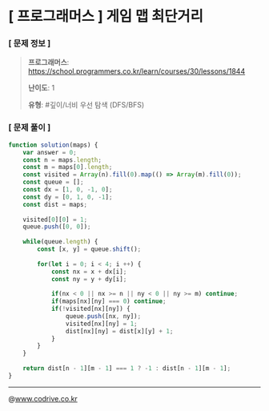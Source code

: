 # [ 프로그래머스 ] 게임 맵 최단거리

### [ 문제 정보 ]
> **프로그래머스**: https://school.programmers.co.kr/learn/courses/30/lessons/1844
> 
> **난이도**: 1
>
> **유형**: #깊이/너비 우선 탐색 (DFS/BFS)


### [ 문제 풀이 ]
```JavaScript
function solution(maps) {
    var answer = 0;
    const n = maps.length;
    const m = maps[0].length;
    const visited = Array(n).fill(0).map(() => Array(m).fill(0));
    const queue = [];
    const dx = [1, 0, -1, 0];
    const dy = [0, 1, 0, -1];
    const dist = maps;
    
    visited[0][0] = 1;
    queue.push([0, 0]);
    
    while(queue.length) {
        const [x, y] = queue.shift();
        
        for(let i = 0; i < 4; i ++) {
            const nx = x + dx[i];
            const ny = y + dy[i];
            
            if(nx < 0 || nx >= n || ny < 0 || ny >= m) continue;
            if(maps[nx][ny] === 0) continue;
            if(!visited[nx][ny]) {
                queue.push([nx, ny]);
                visited[nx][ny] = 1;
                dist[nx][ny] = dist[x][y] + 1;
            }
        }
    }
    
    return dist[n - 1][m - 1] === 1 ? -1 : dist[n - 1][m - 1];
}
```


---
@www.codrive.co.kr
